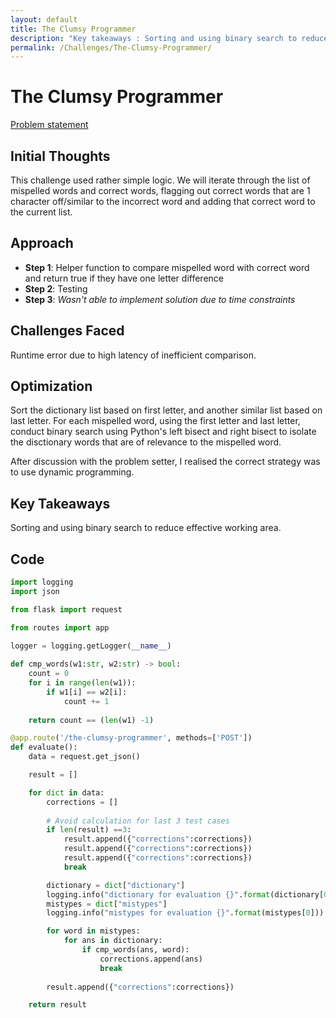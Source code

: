 ```yaml
---
layout: default
title: The Clumsy Programmer
description: "Key takeaways : Sorting and using binary search to reduce effective working area"
permalink: /Challenges/The-Clumsy-Programmer/
---
```


# The Clumsy Programmer

[Problem statement](/Challenges/The-Clumsy-Programmer/Problem-statement.html)

## Initial Thoughts

This challenge used rather simple logic. We will iterate through the list of mispelled words and correct words, flagging out correct words that are 1 character off/similar to the incorrect word and adding that correct word to the current list.

## Approach

- **Step 1**: Helper function to compare mispelled word with correct word and return true if they have one letter difference
- **Step 2**: Testing
- **Step 3**: *Wasn't able to implement solution due to time constraints*

## Challenges Faced

Runtime error due to high latency of inefficient comparison.

## Optimization

Sort the dictionary list based on first letter, and another similar list based on last letter.
For each mispelled word, using the first letter and last letter, conduct binary search using Python's left bisect and right bisect to isolate the disctionary words that are of relevance to the mispelled word.

After discussion with the problem setter, I realised the correct strategy was to use dynamic programming.

## Key Takeaways

Sorting and using binary search to reduce effective working area.

## Code

``` python
import logging
import json

from flask import request

from routes import app

logger = logging.getLogger(__name__)
    
def cmp_words(w1:str, w2:str) -> bool:
    count = 0
    for i in range(len(w1)):
        if w1[i] == w2[i]:
            count += 1
    
    return count == (len(w1) -1)

@app.route('/the-clumsy-programmer', methods=['POST'])
def evaluate():
    data = request.get_json()

    result = []

    for dict in data:
        corrections = []
        
        # Avoid calculation for last 3 test cases
        if len(result) ==3:
            result.append({"corrections":corrections})
            result.append({"corrections":corrections})
            result.append({"corrections":corrections})
            break

        dictionary = dict["dictionary"]
        logging.info("dictionary for evaluation {}".format(dictionary[0]))
        mistypes = dict["mistypes"]
        logging.info("mistypes for evaluation {}".format(mistypes[0]))

        for word in mistypes:
            for ans in dictionary:
                if cmp_words(ans, word):
                    corrections.append(ans)
                    break
        
        result.append({"corrections":corrections})

    return result
```
